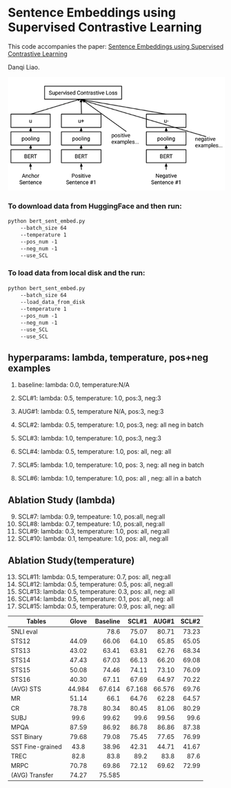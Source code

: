 # Sentence Embeddings using Supervised Contrastive Learning
This code accompanies the paper: [Sentence Embeddings using Supervised Contrastive Learning](https://arxiv.org/abs/2106.04791)

Danqi Liao.

![scl](https://github.com/Danqi7/584-final/blob/master/illustrates.png)

### To download data from HuggingFace and then run:
```
python bert_sent_embed.py 
    --batch_size 64
    --temperature 1
    --pos_num -1
    --neg_num -1
    --use_SCL
```


### To load data from local disk and the run:
```
python bert_sent_embed.py 
    --batch_size 64 
    --load_data_from_disk 
    --temperature 1
    --pos_num -1
    --neg_num -1
    --use_SCL
    --use_SCL
```



## hyperparams: lambda, temperature, pos+neg examples
1. baseline: lambda: 0.0, temperature:N/A
2. SCL#1: lambda: 0.5, temperature: 1.0, pos:3, neg:3
3. AUG#1: lambda: 0.5, temperature N/A, pos:3, neg:3
4. SCL#2: lambda: 0.5, temperature: 1.0, pos:3, neg: all neg in batch

5. SCL#3: lambda: 1.0, temperature: 1.0, pos:3, neg:3
6. SCL#4: lambda: 0.5, temperature: 1.0, pos: all, neg: all
7. SCL#5: lambda: 1.0, temperature: 1.0, pos: 3, neg: all neg in batch
8. SCL#6: lambda: 1.0, temperature: 1.0, pos: all , neg: all in a batch

## Ablation Study (lambda)
9. SCL#7: lambda: 0.9, tempeature: 1.0, pos:all, neg:all
10. SCL#8: lambda: 0.7, tempeature: 1.0, pos:all, neg:all
11. SCL#9: lambda: 0.3, temperature: 1.0, pos: all, neg:all
12. SCL#10: lambda: 0.1, tempeature: 1.0, pos: all, neg:all

## Ablation Study(temperature)
13. SCL#11: lambda: 0.5, temperature: 0.7, pos: all, neg:all
14. SCL#12: lambda: 0.5, temperature: 0.5, pos: all, neg:all
15. SCL#13: lambda: 0.5, temperature: 0.3, pos: all, neg: all
16. SCL#14: lambda: 0.5, temperature: 0.1, pos: all, neg: all
17. SCL#15: lambda: 0.5, temperature: 0.9, pos: all, neg: all


| Tables            | Glove         | Baseline      | SCL#1     | AUG#1    | SCL#2    | 
| ------------------|:-------------:| -------------:| ---------:| --------:| --------:|
| SNLI eval         |               |  78.6         | 75.07     | 80.71    | 73.23  |
| STS12             | 44.09         |  66.06        | 64.10     | 65.85    | 65.05  |
| STS13             | 43.02         |  63.41        | 63.81     | 62.76    | 68.34  |
| STS14             | 47.43         |  67.03        | 66.13     | 66.20    | 69.08  |
| STS15             | 50.08         |  74.46        | 74.11     | 73.10    | 76.09  |
| STS16             | 40.30         |  67.11        | 67.69     | 64.97    | 70.22  |
| (AVG) STS         | 44.984        |  67.614       | 67.168    | 66.576   | 69.76  |
| MR                | 51.14         |  66.1         | 64.76     | 62.28    | 64.57  |  
| CR                | 78.78         |  80.34        | 80.45     | 81.06    | 80.29  | 
| SUBJ              | 99.6          |  99.62        | 99.6      | 99.56    | 99.6   |
| MPQA              | 87.59         |  86.92        | 86.78     | 86.86     | 87.38  |
| SST Binary        | 79.68         |  79.08        | 75.45     | 77.65     | 76.99  |
| SST Fine-grained  | 43.8          |  38.96        | 42.31     | 44.71     | 41.67  |
| TREC              | 82.8          |  83.8         | 89.2      | 83.8      | 87.6   |
| MRPC              | 70.78         |  69.86        | 72.12     | 69.62     | 72.99  |
| (AVG) Transfer    | 74.27     |   75.585